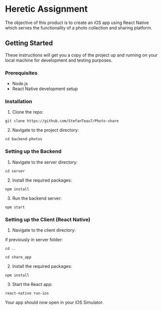 # Heretic Assignment

The objective of this product is to create an iOS app using React Native which serves the functionality of a photo collection and sharing platform.

## Getting Started

These instructions will get you a copy of the project up and running on your local machine for development and testing purposes.

### Prerequisites

- Node.js
- React Native development setup

### Installation

1. Clone the repo:

```
git clone https://github.com/StefanTeau7/Photo-share
```

2. Navigate to the project directory:

```
cd backend-photos
```

### Setting up the Backend

1. Navigate to the server directory:

```
cd server
```

2. Install the required packages:

```
npm install
```


3. Run the backend server:

```
npm start
```

### Setting up the Client (React Native)

1. Navigate to the client directory:

if previously in server folder:
 
```
cd .. 
```
```
cd share_app
```

2. Install the required packages:

```
npm install
```

3. Start the React app:

```
react-native run-ios
```

Your app should now open in your iOS Simulator.